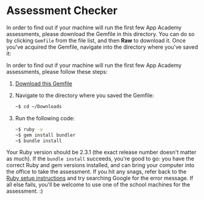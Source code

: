 # Assessment Checker

In order to find out if your machine will run the first few App Academy
assessments, please download the Gemfile in this directory. You can do
so by clicking `Gemfile` from the file list, and then **Raw** to
download it. Once you've acquired the Gemfile, navigate into the
directory where you've saved it:

In order to find out if your machine will run the first few App Academy
assessments, please follow these steps:

1. [Download this Gemfile][gemfile-raw]
2. Navigate to the directory where you saved the Gemfile:

    ```sh
    ~$ cd ~/Downloads
    ```

3. Run the following code:

    ```sh
    ~$ ruby -v
    ~$ gem install bundler
    ~$ bundle install
    ```

[gemfile-raw]: ./Gemfile?raw=true

Your Ruby version should be 2.3.1 (the exact release number doesn't
matter as much). If the `bundle install` succeeds, you're good to go:
you have the correct Ruby and gem versions installed, and can bring your
computer into the office to take the assessment. If you hit any snags,
refer back to the [Ruby setup instructions][ruby-setup] and try
searching Google for the error message. If all else fails, you'll be
welcome to use one of the school machines for the assessment. :)

[ruby-setup]: https://github.com/appacademy/dotfiles
